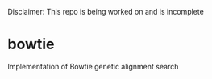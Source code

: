 Disclaimer: This repo is being worked on and is incomplete

# bowtie
Implementation of Bowtie genetic alignment search
